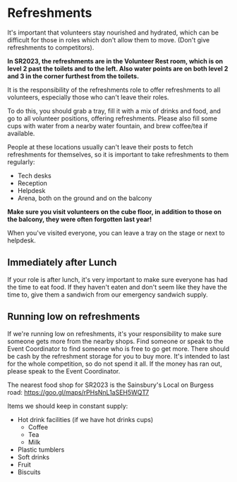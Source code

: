 # Refreshments

It's important that volunteers stay nourished and hydrated, which can be difficult for those in roles which don't allow them to move. (Don't give refreshments to competitors).

**In SR2023, the refreshments are in the Volunteer Rest room, which is on level 2 past the toilets and to the left. Also water points are on both level 2 and 3 in the corner furthest from the toilets.**

It is the responsibility of the refreshments role to offer refreshments to all volunteers, especially those who can't leave their roles.

To do this, you should grab a tray, fill it with a mix of drinks and food, and go to all volunteer positions, offering refreshments.
Please also fill some cups with water from a nearby water fountain, and brew coffee/tea if available.

People at these locations usually can't leave their posts to fetch refreshments for themselves, so it is important to take refreshments to them regularly:

- Tech desks
- Reception
- Helpdesk
- Arena, both on the ground and on the balcony

**Make sure you visit volunteers on the cube floor, in addition to those on the balcony, they were often forgotten last year!**

When you've visited everyone, you can leave a tray on the stage or next to helpdesk.

## Immediately after Lunch

If your role is after lunch, it's very important to make sure everyone has had the time to eat food. If they haven't eaten and don't seem like they have the time to, give them a sandwich from our emergency sandwich supply.

## Running low on refreshments

If we're running low on refreshments, it's your responsibility to make sure someone gets more from the nearby shops. Find someone or speak to the Event Coordinator to find someone who is free to go get more. There should be cash by the refreshment storage for you to buy more. It's intended to last for the whole competition, so do not spend it all. If the money has ran out, please speak to the Event Coordinator.

The nearest food shop for SR2023 is the Sainsbury's Local on Burgess road: https://goo.gl/maps/rPHsNnL1aSEH5WQT7

Items we should keep in constant supply:

- Hot drink facilities (if we have hot drinks cups)
    - Coffee
    - Tea
    - Milk
- Plastic tumblers
- Soft drinks
- Fruit
- Biscuits
